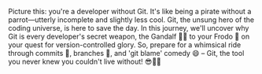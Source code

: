 Picture this: you're a developer without Git. It's like being a pirate without a parrot—utterly incomplete and slightly less cool. Git, the unsung hero of the coding universe, is here to save the day. In this journey, we'll uncover why Git is every developer's secret weapon, the Gandalf 🧙‍♂️ to your Frodo 🌋 on your quest for version-controlled glory. So, prepare for a whimsical ride through commits 📜, branches 🌿, and 'git blame' comedy 😄 – Git, the tool you never knew you couldn't live without! 😎🚀👨‍